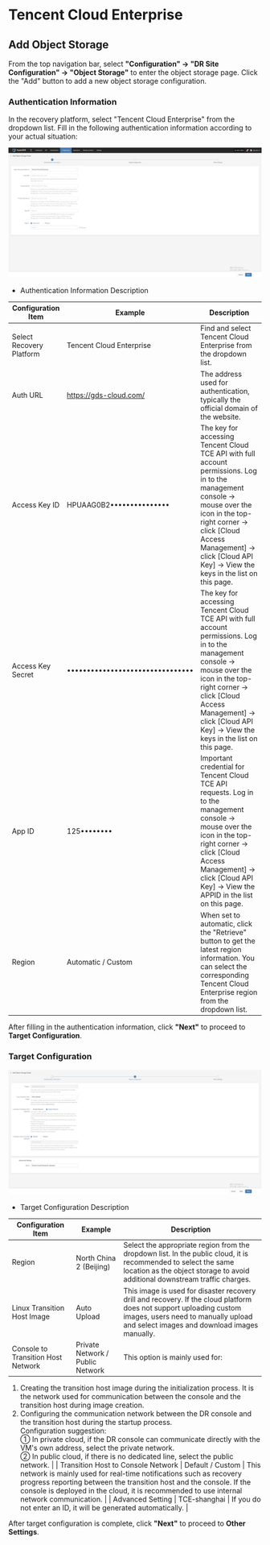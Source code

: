 # Tencent Cloud Enterprise

## **Add Object Storage**

From the top navigation bar, select **"Configuration" → "DR Site Configuration" → "Object Storage"** to enter the object storage page. Click the "Add" button to add a new object storage configuration.

### Authentication Information

In the recovery platform, select "Tencent Cloud Enterprise" from the dropdown list. Fill in the following authentication information according to your actual situation:

![](./images/tencentcloudproprietarycloudenterpriseedition-1.png)

* Authentication Information Description

| **Configuration Item**      | **Example**                        | **Description**                                                                                                                                                                                                                                                          |
| --------------------------- | ---------------------------------- | ------------------------------------------------------------------------------------------------------------------------------------------------------------------------------------------------------------------------------------------------------------------------ |
| Select Recovery Platform    | Tencent Cloud Enterprise           | Find and select Tencent Cloud Enterprise from the dropdown list.                                                                                                                                                                  |
| Auth URL                    | https://gds-cloud.com/             | The address used for authentication, typically the official domain of the website.                                                                                                                                                |
| Access Key ID               | HPUAAG0B2•••••••••••••••           | The key for accessing Tencent Cloud TCE API with full account permissions. Log in to the management console → mouse over the icon in the top-right corner → click \[Cloud Access Management] → click \[Cloud API Key] → View the keys in the list on this page. |
| Access Key Secret           | ••••••••••••••••••••••••••••••••   | The key for accessing Tencent Cloud TCE API with full account permissions. Log in to the management console → mouse over the icon in the top-right corner → click \[Cloud Access Management] → click \[Cloud API Key] → View the keys in the list on this page. |
| App ID                      | 125••••••••                        | Important credential for Tencent Cloud TCE API requests. Log in to the management console → mouse over the icon in the top-right corner → click \[Cloud Access Management] → click \[Cloud API Key] → View the APPID in the list on this page.                  |
| Region                      | Automatic / Custom                 | When set to automatic, click the "Retrieve" button to get the latest region information. You can select the corresponding Tencent Cloud Enterprise region from the dropdown list.                                                |

After filling in the authentication information, click **"Next"** to proceed to **Target Configuration**.

### Target Configuration

![](./images/tencentcloudproprietarycloudenterpriseedition-2.png)

* Target Configuration Description

| **Configuration Item**                | **Example**                          | **Description**                                                                                                                                                                                                                                                                                                                                                                                                                                                                                                                                                                                                                                                                                     |
| -------------------------------------- | ------------------------------------ | --------------------------------------------------------------------------------------------------------------------------------------------------------------------------------------------------------------------------------------------------------------------------------------------------------------------------------------------------------------------------------------------------------------------------------------------------------------------------------------------------------------------------------------------------------------------------------------------------------------------------------------------------------------------------------------------------- |
| Region                                | North China 2 (Beijing)              | Select the appropriate region from the dropdown list. In the public cloud, it is recommended to select the same location as the object storage to avoid additional downstream traffic charges.                                                                                                                                                                                                                                                                                                                                                                                                                                                             |
| Linux Transition Host Image            | Auto Upload                          | This image is used for disaster recovery drill and recovery. If the cloud platform does not support uploading custom images, users need to manually upload and select images and download images manually.                                                                                                                                                                                                                                                                                                                                                                                                                                                  |
| Console to Transition Host Network     | Private Network / Public Network     | This option is mainly used for:  
1. Creating the transition host image during the initialization process. It is the network used for communication between the console and the transition host during image creation.  
2. Configuring the communication network between the DR console and the transition host during the startup process.  
Configuration suggestion:  
① In private cloud, if the DR console can communicate directly with the VM's own address, select the private network.  
② In public cloud, if there is no dedicated line, select the public network. |
| Transition Host to Console Network     | Default / Custom                     | This network is mainly used for real-time notifications such as recovery progress reporting between the transition host and the console. If the console is deployed in the cloud, it is recommended to use internal network communication.                                                                                                                                                                                                                                                                                                                                                                           |
| Advanced Setting                      | TCE-shanghai                         | If you do not enter an ID, it will be generated automatically.                                                                                                                                                                                                                                                                                                                                                                                                                                                                                                                                                                                              |

After target configuration is complete, click **"Next"** to proceed to **Other Settings**.

<!-- @include: ./huawei.md#snippet -->
